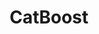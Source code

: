 ---
codehost: https://github.com/https://github.com/catboost
logohandle: catboostai
sort: catboost
title: CatBoost
twitter: https://x.com/CatBoostML
website: https://catboost.ai/
---